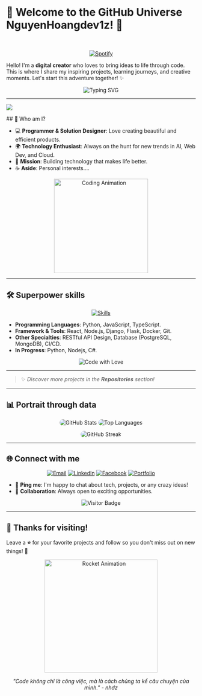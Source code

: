 # 🌌 Welcome to the GitHub Universe NguyenHoangdev1z! 🚀

&nbsp;<div align="center">
  [![Spotify](https://novatorem.vercel.app/api/spotify?background_color=0d1117&border_color=ffffff)](https://open.spotify.com/track/6qyK9SquQSHvNzrGHEUYNV)
</div>

Hello! I'm a **digital creator** who loves to bring ideas to life through code. This is where I share my inspiring projects, learning journeys, and creative moments. Let's start this adventure together! ✨

<p align="center">
  <img src="https://readme-typing-svg.herokuapp.com?font=Fira+Code&size=24&pause=1000&color=00D4FF&center=true&vCenter=true&width=500&lines=Welcome+to+my+GitHub+Universe!;Let's+build+something+amazing!" alt="Typing SVG">
</p>

---
<p>
  <img src="https://img.shields.io/badge/Code%20with%20Love-%E2%9D%A4%EF%B8%8F-ff69b4?style=flat-square">

</p>
## 🌟 Who am I?

- 💻 **Programmer & Solution Designer**: Love creating beautiful and efficient products.
- 🌍 **Technology Enthusiast**: Always on the hunt for new trends in AI, Web Dev, and Cloud.
- 🎯 **Mission**: Building technology that makes life better.
- ☕ **Aside**: Personal interests....

<p align="center">
  <img src="https://media.giphy.com/media/v1.Y2lkPTc5MGI3NjExenBnZzd3cDlvbXZtZ3FucDVkMTU5ZzFxaGYzbTBhbW5mYXgycGZtMSZlcD12MV9naWZzX3NlYXJjaCZjdD1n/d3mlE7uhX8KFgEmY/giphy.gif" alt="Coding Animation" width="250">
</p>

---

## 🛠 Superpower skills

<p align="center">
  <a href="https://skillicons.dev">
    <img src="https://skillicons.dev/icons?i=py,js,ts,react,nodejs,git,docker,mongodb" alt="Skills">
  </a>
</p>

- **Programming Languages**: Python, JavaScript, TypeScript.
- **Framework & Tools**: React, Node.js, Django, Flask, Docker, Git.
- **Other Specialties**: RESTful API Design, Database (PostgreSQL, MongoDB), CI/CD.
- **In Progress**: Python, Nodejs, C#.

<p align="center">
  <img src="https://img.shields.io/badge/Code%20with%20Love-%E2%9D%A4%EF%B8%8F-ff69b4?style=flat-square" alt="Code with Love">
</p>

---



> ✨ *Discover more projects in the **Repositories** section!*

---

## 📊 Portrait through data

<p align="center">
  <img src="https://github-readme-stats.vercel.app/api?username=Michael-Howard209z&show_icons=true&theme=nebula&hide_border=true" alt="GitHub Stats" style="border-radius: 10px;">
  <img src="https://github-readme-stats.vercel.app/api/top-langs/?username=Michael-Howard209z&layout=compact&theme=nebula&hide_border=true" alt="Top Languages" style="border-radius: 10px;">
</p>

<p align="center">
  <img src="https://github-readme-streak-stats.herokuapp.com/?user=Michael-Howard209z&theme=nebula&hide_border=true" alt="GitHub Streak" style="border-radius: 10px;">
</p>

---

## 🌐 Connect with me

<p align="center">
  <a href="mailto:nguyenhoang121315@gmail.com"><img src="https://img.shields.io/badge/Email-D14836?style=flat-square&logo=gmail&logoColor=white" alt="Email"></a>
  <a href="https://linkedin.com/in/yourprofile"><img src="https://img.shields.io/badge/LinkedIn-0A66C2?style=flat-square&logo=linkedin&logoColor=white" alt="LinkedIn"></a>
  <a href="https://facebook.com/nguoiyeucuakhue"><img src="https://img.shields.io/badge/Facebook-1DA1F2?style=flat-square&logo=Facebook&logoColor=white" alt="Facebook"></a>
  <a href="https://yourwebsite.com"><img src="https://img.shields.io/badge/Portfolio-FF5733?style=flat-square&logo=firefox&logoColor=white" alt="Portfolio"></a>
</p>

- 💬 **Ping me**: I'm happy to chat about tech, projects, or any crazy ideas!
- 🤝 **Collaboration**: Always open to exciting opportunities.

<p align="center">
  <img src="[https://visitor-badge.laobi.icu/badge?page_id=Michael-Howard209z.Michael-Howard209z]" alt="Visitor Badge">
</p>

---

## 🎉 Thanks for visiting!

Leave a **⭐** for your favorite projects and follow so you don't miss out on new things! 🚀

<p align="center">
  <img src="https://media.giphy.com/media/v1.Y2lkPTc5MGI3NjExenBnZzd3cDlvbXZtZ3FucDVkMTU5ZzFxaGYzbTBhbW5mYXgycGZtMSZlcD12MV9naWZzX3NlYXJjaCZjdD1n/QMHoU66sBXqqLqYvGO/giphy.gif" alt="Rocket Animation" width="300">
</p>

<p align="center">
  <i>"Code không chỉ là công việc, mà là cách chúng ta kể câu chuyện của mình." - nhdz</i>
</p>
